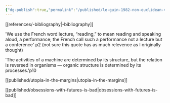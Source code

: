 ```yaml
---
{"dg-publish":true,"permalink":"/published/le-guin-1982-non-euclidean-view/","dgPassFrontmatter":true,"noteIcon":""}
---
```


[[references/-bibliography\|-bibliography]]

'We use the French word lecture, “reading,” to mean reading and speaking aloud,
a performance; the French call such a performance not a lecture but a conference' p2
(not sure this quote has as much relevence as I originally thought)

'The activities of a machine are determined by its structure, but the relation is
reversed in organisms — organic structure is determined by its processes.'p10

[[published/utopia-in-the-margins\|utopia-in-the-margins]]

[[published/obsessions-with-futures-is-bad\|obsessions-with-futures-is-bad]]


